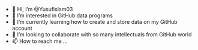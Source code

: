 - 👋 Hi, I’m @Yusufislam03
- 👀 I’m interested in GitHub data programs 
- 🌱 I’m currently learning how to create and store data on my GitHub account 
- 💞️ I’m looking to collaborate with so many intellectuals from GitHub world
- 📫 How to reach me ...

<!---
Yusufislam03/Yusufislam03 is a ✨ special ✨ repository because its `README.md` (this file) appears on your GitHub profile.
You can click the Preview link to take a look at your changes.
--->
